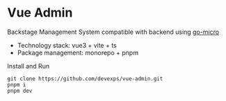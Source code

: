 # Vue Admin
Backstage Management System compatible with backend using [go-micro](https://github.com/devexps/go-micro)

- Technology stack: vue3 + vite + ts
- Package management: monorepo + pnpm

Install and Run
```
git clone https://github.com/devexps/vue-admin.git
pnpm i
pnpm dev
```
